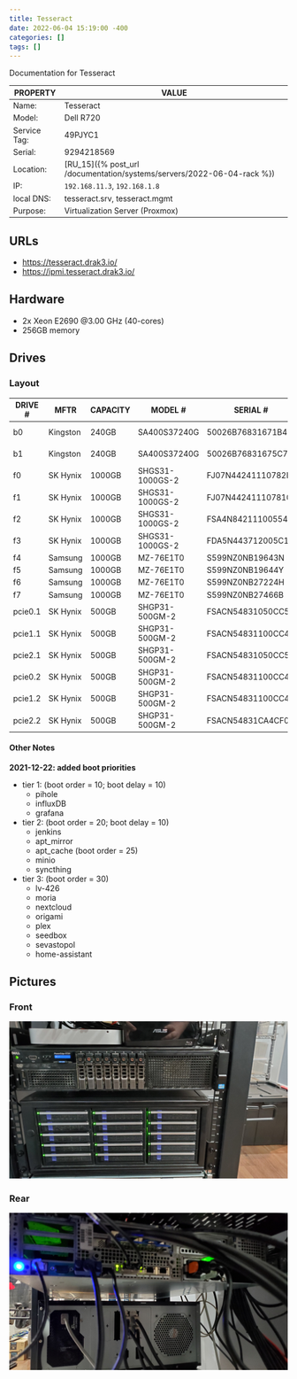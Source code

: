 ```yaml
---
title: Tesseract
date: 2022-06-04 15:19:00 -400
categories: []
tags: []
---
```


Documentation for Tesseract

| PROPERTY     | VALUE                                                                  |
| ------------ | ---------------------------------------------------------------------- |
| Name:        | Tesseract                                                              |
| Model:       | Dell R720                                                              |
| Service Tag: | 49PJYC1                                                                |
| Serial:      | 9294218569                                                             |
| Location:    | [RU_15]({% post_url /documentation/systems/servers/2022-06-04-rack %}) |
| IP:          | `192.168.11.3`, `192.168.1.8`                                          |
| local DNS:   | tesseract.srv, tesseract.mgmt                                          |
| Purpose:     | Virtualization Server (Proxmox)                                        |

## URLs

- https://tesseract.drak3.io/
- https://ipmi.tesseract.drak3.io/

## Hardware

- 2x Xeon E2690 @3.00 GHz (40-cores)
- 256GB memory

## Drives

### Layout

| DRIVE # | MFTR     | CAPACITY | MODEL #         | SERIAL #          | POOL         |
| ------- | -------- | -------- | --------------- | ----------------- | ------------ |
| b0      | Kingston | 240GB    | SA400S37240G    | 50026B76831671B4  | rpool (boot) |
| b1      | Kingston | 240GB    | SA400S37240G    | 50026B76831675C7  | rpool (boot) |
| f0      | SK Hynix | 1000GB   | SHGS31-1000GS-2 | FJ07N44241110782E | tank         |
| f1      | SK Hynix | 1000GB   | SHGS31-1000GS-2 | FJ07N442411107810 | tank         |
| f2      | SK Hynix | 1000GB   | SHGS31-1000GS-2 | FSA4N84211100554W | tank         |
| f3      | SK Hynix | 1000GB   | SHGS31-1000GS-2 | FDA5N443712005C1H | tank         |
| f4      | Samsung  | 1000GB   | MZ-76E1T0       | S599NZ0NB19643N   | tank         |
| f5      | Samsung  | 1000GB   | MZ-76E1T0       | S599NZ0NB19644Y   | tank         |
| f6      | Samsung  | 1000GB   | MZ-76E1T0       | S599NZ0NB27224H   | tank         |
| f7      | Samsung  | 1000GB   | MZ-76E1T0       | S599NZ0NB27466B   | tank         |
| pcie0.1 | SK Hynix | 500GB    | SHGP31-500GM-2  | FSACN54831050CC5L | nvme_pool    |
| pcie1.1 | SK Hynix | 500GB    | SHGP31-500GM-2  | FSACN54831100CC40 | nvme_pool    |
| pcie2.1 | SK Hynix | 500GB    | SHGP31-500GM-2  | FSACN54831050CC5I | nvme_pool    |
| pcie0.2 | SK Hynix | 500GB    | SHGP31-500GM-2  | FSACN54831100CC46 | nvme_pool    |
| pcie1.2 | SK Hynix | 500GB    | SHGP31-500GM-2  | FSACN54831100CC4O | nvme_pool    |
| pcie2.2 | SK Hynix | 500GB    | SHGP31-500GM-2  | FSACN54831CA4CF0D | nvme_pool    |

#### Other Notes

**2021-12-22: added boot priorities**

- tier 1: (boot order = 10; boot delay = 10)
  - pihole
  - influxDB
  - grafana
- tier 2: (boot order = 20; boot delay = 10)
  - jenkins
  - apt_mirror
  - apt_cache (boot order = 25)
  - minio
  - syncthing
- tier 3: (boot order = 30)
  - lv-426
  - moria
  - nextcloud
  - origami
  - plex
  - seedbox
  - sevastopol
  - home-assistant

## Pictures

### Front

![switches, PoE, and shelf](/assets/rack_03_server.jpg)

### Rear

![tesseract rear](/assets/tesseract_rear.jpg)
